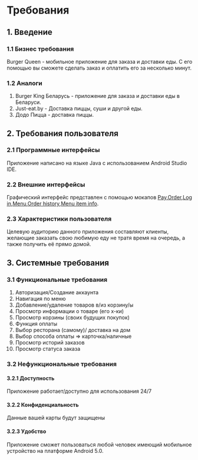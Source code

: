 # Требования

## 1. Введение
### 1.1 Бизнес требования

Burger Queen - мобильное приложение для заказа и доставки еды. С его помощью вы сможете сделать заказ и оплатить его за несколько минут. 

### 1.2 Аналоги
1. Burger King Беларусь - приложение для заказа и доставки еды в Беларуси.
2. Just-eat.by - Доставка пиццы, суши и другой еды.
3. Додо Пицца - доставка пиццы.

## 2. Требования пользователя
### 2.1 Программные интерфейсы 
Приложение написано на языке Java с использованием Android Studio IDE.
### 2.2 Внешние интерфейсы
Графический интерфейс представлен с помощью мокапов
[Pay](https://github.com/Maxerum/fastFoodApp/blob/master/mockups/Pay.png),[Order](https://github.com/Maxerum/fastFoodApp/blob/master/mockups/orderPaying%20.png),[Log in](https://github.com/Maxerum/fastFoodApp/blob/master/mockups/Log%20in.png),[Menu](https://github.com/Maxerum/fastFoodApp/blob/master/mockups/Menu.png),[Order history](https://github.com/Maxerum/fastFoodApp/blob/master/mockups/Order%20history.png),[Menu item info](https://github.com/Maxerum/fastFoodApp/blob/master/mockups/Menu%20item%20info.png). 
### 2.3 Характеристики пользователя
Целевую аудиторию данного приложения составляют клиенты, желающие заказать свою любимую еду не тратя время на очередь, а также получить её прямо домой.
## 3. Системные требования
### 3.1 Функциональные требования
1. Авторизация/Создание аккаунта
2. Навигация по меню 
3. Добавление/удаление товаров в/из корзину/ы
4. Просмотр информации о товаре (его х-ки)
5. Просмотр корзины (своих будущих покупок)
6. Функция оплаты
7. Выбор ресторана (самому)/ доставка на дом
8. Выбор способа оплаты => карточка/наличные
9. Просмотр историй заказов 
10. Просмотр статуса заказа 
### 3.2 Нефункциональные требования
#### 3.2.1 Доступность
 Приложение работает/доступно для использования 24/7
#### 3.2.2 Конфиденциальность
Данные вашей карты будут защищены
#### 3.2.3 Удобство 
 Приложение сможет пользоваться любой человек имеющий мобильное устройство на платформе Android 5.0.
